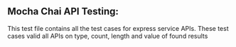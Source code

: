 ## Mocha Chai API Testing:
This test file contains all the test cases for express service APIs. These test cases valid all APIs on type, count, length and value of found results
